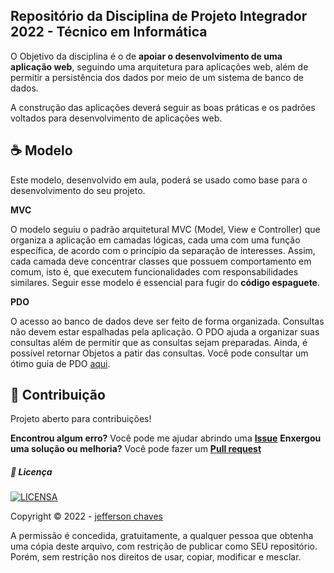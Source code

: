 
## Repositório da Disciplina de Projeto Integrador 2022 - Técnico em Informática

O Objetivo da disciplina é o de **apoiar o desenvolvimento de uma aplicação web**, seguindo uma arquitetura para aplicações web, além de permitir a persistência dos dados por meio de um sistema de banco de dados.

A construção das aplicações deverá seguir as boas práticas e os padrões voltados para desenvolvimento de aplicações web.


## ☕ Modelo

Este modelo, desenvolvido em aula, poderá se usado como base para o desenvolvimento do seu projeto.

**MVC**

O modelo seguiu o padrão arquitetural MVC (Model, View e Controller) que organiza a aplicação em  camadas lógicas, cada uma com uma função específica, de  acordo com o princípio da separação de interesses. Assim, cada camada deve concentrar classes que possuem comportamento em comum, isto é, que executem  funcionalidades com responsabilidades similares. Seguir esse modelo é essencial para fugir do **código espaguete**.

**PDO**

O acesso ao banco de dados deve ser feito de forma organizada. Consultas não devem estar espalhadas pela aplicação. O PDO ajuda a organizar suas consultas além de permitir que as consultas sejam preparadas. Ainda, é possível retornar Objetos a patir das consultas. Você pode consultar um ótimo guia de PDO [aqui](https://phpdelusions.net/pdo).


## 🤝 Contribuição

Projeto aberto para contribuições!

**Encontrou algum erro?**  Você pode me ajudar abrindo uma [**Issue**](https://github.com/jeffersonchaves/projeto_integrador/issues)
**Enxergou uma solução ou melhoria?** Você pode fazer um [**Pull request**](https://github.com/jeffersonchaves/projeto_integrador/pulls)


##### 🔖 Licença
[![LICENSA](https://img.shields.io/badge/Custom_GPL_3.0-E58080?style=for-the-badge&logo=bookstack&logoColor=white)](/LICENSE)

Copyright © 2022 - [jefferson chaves](https://github.com/jeffersonchaves)

A permissão é concedida, gratuitamente, a qualquer pessoa que obtenha uma cópia deste arquivo, com restrição de publicar como SEU repositório. Porém, sem restrição nos direitos de usar, copiar, modificar e mesclar.

